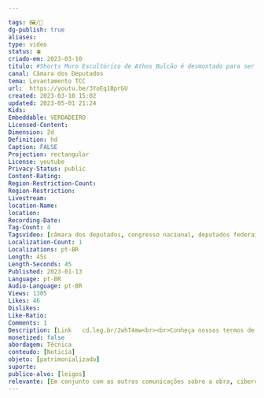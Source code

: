 ```yaml
---

tags: 🖼️/🎥️
dg-publish: true
aliases: 
type: video
status: 🍀
criado-em: 2023-03-10
titulo: #Shorts Muro Escultórico de Athos Bulcão é desmontado para ser restaurado - 13/01/23
canal: Câmara dos Deputados
tema: Levantamento TCC 
url:  https://youtu.be/3YoEq1BprGU
created: 2023-03-10 15:02
updated: 2023-05-01 21:24
Kids: 
Embeddable: VERDADEIRO
Licensed-Content: 
Dimension: 2d
Definition: hd
Caption: FALSE
Projection: rectangular
License: youtube
Privacy-Status: public
Content-Rating: 
Region-Restriction-Count: 
Region-Restriction: 
Livestream: 
location-Name: 
location: 
Recording-Date: 
Tag-Count: 4
Tagsvideo: [câmara dos deputados, congresso nacional, deputados federais, camara federal]
Localization-Count: 1
Localizations: pt-BR
Length: 45s
Length-Seconds: 45
Published: 2023-01-13
Language: pt-BR
Audio-Language: pt-BR
Views: 1305
Likes: 46
Dislikes: 
Like-Ratio: 
Comments: 1
Description: [Link   cd.leg.br/2whT4mw<br><br>Conheça nossos termos de uso www.camara.leg.br/tv/562840-t...<br><br>Siga-nos também nas redes sociais <br><br>www.facebook.com/camaradeputados <br>twitter.com/camaradeputados <br>www.instagram.com/camaradeput...<br>www.tiktok.com/@camaradosdepu... <br>cd.leg.br/telegram <br><br>Conheça nossos canais de participação https://www2.camara.leg.br/participacao<br><br>CâmaraDosDeputados]
monetized: false
abordagem: Técnica 
conteudo: [Noticia]
objeto: [patrimonializado]
suporte:
publico-alvo: [leigos]
relevante: [Em conjunto com as outras comunicações sobre a obra, cibercultura - shorts]
---
```

